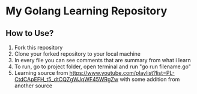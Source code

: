 # My Golang Learning Repository

## How to Use?
1. Fork this repository
2. Clone your forked repository to your local machine
3. In every file you can see comments that are summary from what i learn
4. To run, go to project folder, open terminal and run "go run filename.go"
5. Learning source from https://www.youtube.com/playlist?list=PL-CtdCApEFH_t5_dtCQZgWJqWF45WRgZw with some addition from another source
